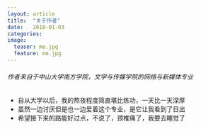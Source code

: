 ```yaml
---
layout: article
title:  "关于作者"
date:   2018-01-03
categories: 
image:
  teaser: me.jpg
  feature: me.jpg
---
```

###### 作者来自于中山大学南方学院，文学与传媒学院的网络与新媒体专业

* 自从大学以后，我的熬夜程度简直堪比练功，一天比一天深厚
* 虽然一边讨厌但是也一边爱着这个专业，是它让我看到了日出
* 希望接下来的路能好过点，不说了，颈椎痛了，我要去睡觉了
